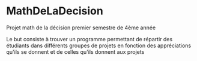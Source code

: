 # MathDeLaDecision
Projet math de la décision premier semestre de 4ème année

Le but consiste à trouver un programme permettant de répartir des étudiants 
dans différents groupes de projets en fonction des appréciations qu'ils se donnent et de celles qu'ils donnent aux projets

